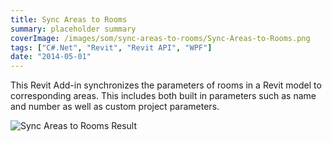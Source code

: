 ```yaml
---
title: Sync Areas to Rooms
summary: placeholder summary
coverImage: /images/som/sync-areas-to-rooms/Sync-Areas-to-Rooms.png
tags: ["C#.Net", "Revit", "Revit API", "WPF"]
date: "2014-05-01"
---
```


This Revit Add-in synchronizes the parameters of rooms in a Revit model to corresponding areas. This includes both built in parameters such as name and number as well as custom project parameters.

![Sync Areas to Rooms Result](/images/som/sync-areas-to-rooms/Sync-Areas-to-Rooms-Result.png)
